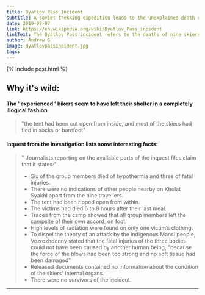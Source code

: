 ```yaml
---
title: Dyatlov Pass Incident
subtitle: A soviet trekking expedition leads to the unexplained death of 9 scientists
date: 2019-08-07
link: https://en.wikipedia.org/wiki/Dyatlov_Pass_incident
linkText: The Dyatlov Pass incident refers to the deaths of nine skiers/hikers in the northern Ural Mountains, in the former Soviet Union, between the 1st and 2nd of February, 1959, due to unclear circumstances. The experienced trekking group, who were all from the Ural Polytechnical Institute, had established a camp on the slopes of Kholat Syakhl, in an area now named in honor of the group's leader, Igor Dyatlov. During the night, something caused them to tear their way out of their tents and flee the campsite, all while inadequately dressed for the heavy snowfall and sub-zero temperatures.
author: Andrew G
image: dyatlovpassincident.jpg
tags:
---
```


{% include post.html %}

## Why it's wild:
#### The "experienced" hikers seem to have left their shelter in a completely illogical fashion
>  "the tent had been cut open from inside, and most of the skiers had fled in socks or barefoot"

#### Inquest from the investigation lists some interesting facts:
> " Journalists reporting on the available parts of the inquest files claim that it states:" 
> - Six of the group members died of hypothermia and three of fatal injuries.
> - There were no indications of other people nearby on Kholat Syakhl apart from the nine travellers.
> - The tent had been ripped open from within.
> - The victims had died 6 to 8 hours after their last meal.
> - Traces from the camp showed that all group members left the campsite of their own accord, on foot.
> - High levels of radiation were found on only one victim’s clothing.
> - To dispel the theory of an attack by the indigenous Mansi people, Vozrozhdenny stated that the fatal injuries of the three bodies could not have been caused by another human being, "because the force of the blows had been too strong and no soft tissue had been damaged"
> - Released documents contained no information about the condition of the skiers' internal organs.
> - There were no survivors of the incident.

---